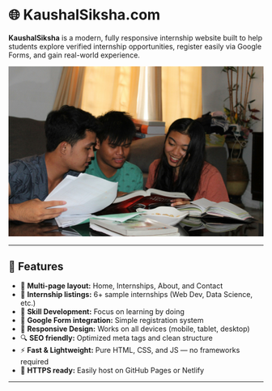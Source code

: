 # 🌐 KaushalSiksha.com

**KaushalSiksha** is a modern, fully responsive internship website built to help students explore verified internship opportunities, register easily via Google Forms, and gain real-world experience.

![KaushalSiksha Banner](images/hero-1.jpg)

---

## 🚀 Features

- 🧭 **Multi-page layout:** Home, Internships, About, and Contact  
- 💼 **Internship listings:** 6+ sample internships (Web Dev, Data Science, etc.)  
- 🧠 **Skill Development:** Focus on learning by doing  
- 🧾 **Google Form integration:** Simple registration system  
- 📱 **Responsive Design:** Works on all devices (mobile, tablet, desktop)  
- 🔍 **SEO friendly:** Optimized meta tags and clean structure  
- ⚡ **Fast & Lightweight:** Pure HTML, CSS, and JS — no frameworks required  
- 🔐 **HTTPS ready:** Easily host on GitHub Pages or Netlify  

---


